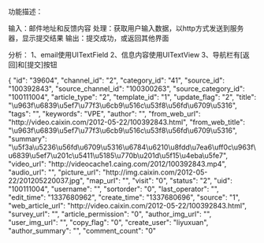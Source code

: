 功能描述：

输入：邮件地址和反馈内容
处理：获取用户输入数据，以http方式发送到服务器，显示提交结果
输出：提交成功，或返回其他界面

分析：
1、email使用UITextField
2、信息内容使用UITextView
3、导航栏有[返回]和[提交]按钮



{
     "id": "39604",
     "channel_id": "2",
     "category_id": "41",
     "source_id": "100392843",
     "source_channel_id": "100300263",
     "source_category_id": "100111004",
     "article_type": "2",
     "template_id": "1",
     "update_flag": "2",
     "title": "\u963f\u6839\u5ef7\u77f3\u6cb9\u516c\u53f8\u56fd\u6709\u5316",
     "tags": "",
     "keywords": "VPE",
     "author": "",
     "from_web_url": "http:\/\/video.caixin.com\/2012-05-22\/100392843.html",
     "from_web_title": "\u963f\u6839\u5ef7\u77f3\u6cb9\u516c\u53f8\u56fd\u6709\u5316",
     "summary": "\u5f3a\u5236\u56fd\u6709\u5316\u6784\u6210\u8fdd\u7ea6\uff0c\u963f\u6839\u5ef7\u201c\u5411\u5185\u770b\u201d\u5f15\u4eba\u5fe7",
     "video_url": "http:\/\/videocache1.caing.com\/2012\/100392843.mp4",
     "audio_url": "",
     "picture_url": "http:\/\/img.caixin.com\/2012-05-22\/201205220037.jpg",
     "map_url": "",
     "visit": "0",
     "status": "2",
     "uid": "100111004",
     "username": "",
     "sortorder": "0",
     "last_operator": "",
     "edit_time": "1337680962",
     "create_time": "1337680696",
     "source": "1",
     "web_article_url": "http:\/\/video.caixin.com\/2012-05-22\/100392843.html",
     "survey_url": "",
     "article_permission": "0",
     "author_img_url": "",
     "user_img_url": "",
     "copy_flag": "0",
     "create_user": "liyuxuan",
     "author_summary": "",
     "comment_count": "0"


